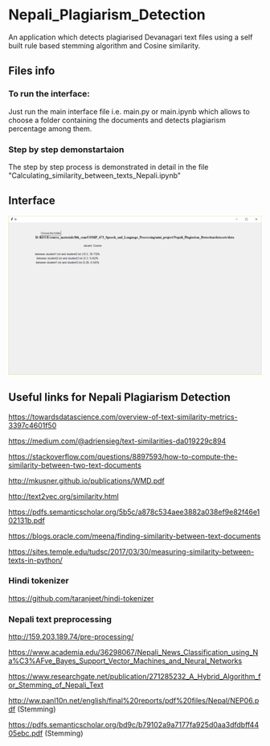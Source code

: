 # Nepali_Plagiarism_Detection
An application which detects plagiarised Devanagari text files using a self built rule based stemming algorithm and Cosine similarity.

## Files info

### To run the interface:
Just run the main interface file i.e. main.py or main.ipynb which allows to choose a folder containing the documents and detects plagiarism percentage among them.

### Step by step demonstartaion
The step by step process is demonstrated in detail in the file "Calculating_similarity_between_texts_Nepali.ipynb"

## Interface
![alt text](screenshots/interface.PNG "The user interface")


## Useful links for Nepali Plagiarism Detection

https://towardsdatascience.com/overview-of-text-similarity-metrics-3397c4601f50

https://medium.com/@adriensieg/text-similarities-da019229c894

https://stackoverflow.com/questions/8897593/how-to-compute-the-similarity-between-two-text-documents

http://mkusner.github.io/publications/WMD.pdf

http://text2vec.org/similarity.html

https://pdfs.semanticscholar.org/5b5c/a878c534aee3882a038ef9e82f46e102131b.pdf

https://blogs.oracle.com/meena/finding-similarity-between-text-documents

https://sites.temple.edu/tudsc/2017/03/30/measuring-similarity-between-texts-in-python/

### Hindi tokenizer
https://github.com/taranjeet/hindi-tokenizer

### Nepali text preprocessing
http://159.203.189.74/pre-processing/

https://www.academia.edu/36298067/Nepali_News_Classification_using_Na%C3%AFve_Bayes_Support_Vector_Machines_and_Neural_Networks

https://www.researchgate.net/publication/271285232_A_Hybrid_Algorithm_for_Stemming_of_Nepali_Text

http://ww.panl10n.net/english/final%20reports/pdf%20files/Nepal/NEP06.pdf (Stemming)

https://pdfs.semanticscholar.org/bd9c/b79102a9a7177fa925d0aa3dfdbff4405ebc.pdf (Stemming)
